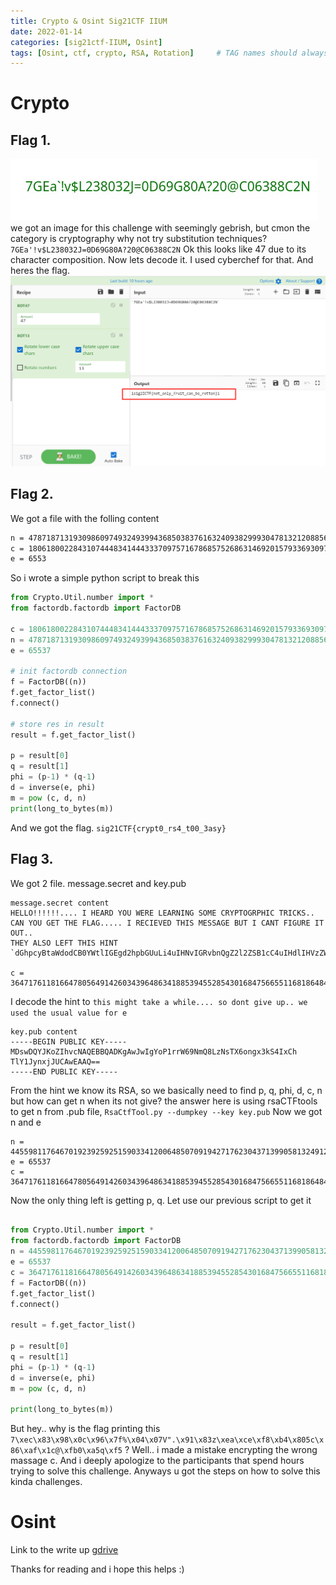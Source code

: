 ```yaml
---
title: Crypto & Osint Sig21CTF IIUM
date: 2022-01-14
categories: [sig21ctf-IIUM, Osint]
tags: [Osint, ctf, crypto, RSA, Rotation]     # TAG names should always be lowercase
---
```

# Crypto
## Flag 1.
![img](/assets/img/sig21ctf/crypto/CRYPTO001.jpeg) <br>
we got an image for this challenge with seemingly gebrish, but cmon the category is cryptography
why not try substitution techniques? `7GEa'!v$L238032J=0D69G80A?20@C06388C2N`
Ok this looks like 47 due to its character composition.
Now lets decode it. I used cyberchef for that.
And heres the flag.
![img](/assets/img/sig21ctf/crypto/flag_1_answer.png)

## Flag 2.

We got a file with the folling content
```bash
n = 47871871319309860974932493994368503837616324093829993047813212088563420860561
c = 18061800228431074448341444333709757167868575268631469201579336930973186970176
e = 6553
```
So i wrote a simple python script to break this

```python
from Crypto.Util.number import *
from factordb.factordb import FactorDB

c = 18061800228431074448341444333709757167868575268631469201579336930973186970176
n = 47871871319309860974932493994368503837616324093829993047813212088563420860561
e = 65537

# init factordb connection
f = FactorDB((n))
f.get_factor_list()
f.connect()

# store res in result
result = f.get_factor_list()

p = result[0]
q = result[1]
phi = (p-1) * (q-1)
d = inverse(e, phi)
m = pow (c, d, n)
print(long_to_bytes(m))

```
And we got the flag. `sig21CTF{crypt0_rs4_t00_3asy}`

## Flag 3.

We got 2 file. message.secret and key.pub

```
message.secret content
HELLO!!!!!!.... I HEARD YOU WERE LEARNING SOME CRYPTOGRPHIC TRICKS..
CAN YOU GET THE FLAG..... I RECIEVED THIS MESSAGE BUT I CANT FIGURE IT OUT..
THEY ALSO LEFT THIS HINT `dGhpcyBtaWdodCB0YWtlIGEgd2hpbGUuLi4uIHNvIGRvbnQgZ2l2ZSB1cC4uIHdlIHVzZWQgdGhlIHVzdWFsIHZhbHVlIGZvciBl`

c = 36471761181664780564914260343964863418853945528543016847566551168186484704567

```
I decode the hint to `this might take a while.... so dont give up.. we used the usual value for e`

```
key.pub content
-----BEGIN PUBLIC KEY-----
MDswDQYJKoZIhvcNAQEBBQADKgAwJwIgYoP1rrW69NmQ8LzNsTX6ongx3kS4IxCh
TlY1JynxjJUCAwEAAQ==
-----END PUBLIC KEY-----
```
From the hint we know its RSA, so we basically need to find p, q, phi, d, c, n
but how can get n when its not give? the answer here is using rsaCTFtools to get n from .pub file,
`RsaCtfTool.py --dumpkey --key key.pub`
Now we got n and e

```
n = 44559811764670192392592515903341200648507091942717623043713990581324912626837
e = 65537
c = 36471761181664780564914260343964863418853945528543016847566551168186484704567
```
Now the only thing left is getting p, q. Let use our previous script to get it

```python

from Crypto.Util.number import *
from factordb.factordb import FactorDB
n = 44559811764670192392592515903341200648507091942717623043713990581324912626837
e = 65537
c = 36471761181664780564914260343964863418853945528543016847566551168186484704567
f = FactorDB((n))
f.get_factor_list()
f.connect()

result = f.get_factor_list()

p = result[0]
q = result[1]
phi = (p-1) * (q-1)
d = inverse(e, phi)
m = pow (c, d, n)

print(long_to_bytes(m))

```
But hey.. why is the flag printing this `7\xec\x83\x98\x0c\x96\x7f%\x04\x07V".\x91\x83z\xea\xce\xf8\xb4\x805c\x86\xaf\x1c@\xfb0\xa5q\xf5` ?
Well.. i made a mistake encrypting the wrong massage c. And i deeply apologize to the participants that spend hours trying to solve this challenge.
Anyways u got the steps on how to solve this kinda challenges.

# Osint
Link to the write up
[gdrive](https://docs.google.com/document/d/1nVO-ep5SXDoAIvMN3LYxDb-HLVTEJx2_BfFClBXuZzc/edit)

Thanks for reading and i hope this helps :)
